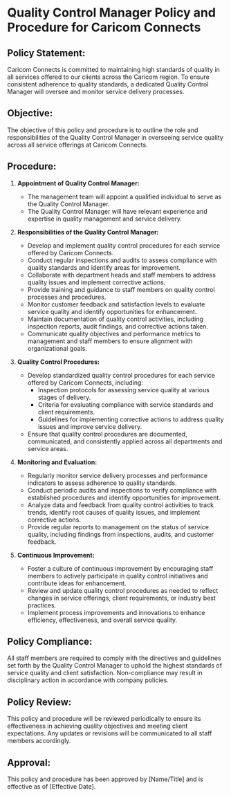 # Quality Control Manager Policy and Procedure for Caricom Connects

## Policy Statement:

Caricom Connects is committed to maintaining high standards of quality in all services offered to our clients across the Caricom region. To ensure consistent adherence to quality standards, a dedicated Quality Control Manager will oversee and monitor service delivery processes.

## Objective:

The objective of this policy and procedure is to outline the role and responsibilities of the Quality Control Manager in overseeing service quality across all service offerings at Caricom Connects.

## Procedure:

1. **Appointment of Quality Control Manager:**

   - The management team will appoint a qualified individual to serve as the Quality Control Manager.
   - The Quality Control Manager will have relevant experience and expertise in quality management and service delivery.

2. **Responsibilities of the Quality Control Manager:**

   - Develop and implement quality control procedures for each service offered by Caricom Connects.
   - Conduct regular inspections and audits to assess compliance with quality standards and identify areas for improvement.
   - Collaborate with department heads and staff members to address quality issues and implement corrective actions.
   - Provide training and guidance to staff members on quality control processes and procedures.
   - Monitor customer feedback and satisfaction levels to evaluate service quality and identify opportunities for enhancement.
   - Maintain documentation of quality control activities, including inspection reports, audit findings, and corrective actions taken.
   - Communicate quality objectives and performance metrics to management and staff members to ensure alignment with organizational goals.

3. **Quality Control Procedures:**

   - Develop standardized quality control procedures for each service offered by Caricom Connects, including:
     - Inspection protocols for assessing service quality at various stages of delivery.
     - Criteria for evaluating compliance with service standards and client requirements.
     - Guidelines for implementing corrective actions to address quality issues and improve service delivery.
   - Ensure that quality control procedures are documented, communicated, and consistently applied across all departments and service areas.

4. **Monitoring and Evaluation:**

   - Regularly monitor service delivery processes and performance indicators to assess adherence to quality standards.
   - Conduct periodic audits and inspections to verify compliance with established procedures and identify opportunities for improvement.
   - Analyze data and feedback from quality control activities to track trends, identify root causes of quality issues, and implement corrective actions.
   - Provide regular reports to management on the status of service quality, including findings from inspections, audits, and customer feedback.

5. **Continuous Improvement:**
   - Foster a culture of continuous improvement by encouraging staff members to actively participate in quality control initiatives and contribute ideas for enhancement.
   - Review and update quality control procedures as needed to reflect changes in service offerings, client requirements, or industry best practices.
   - Implement process improvements and innovations to enhance efficiency, effectiveness, and overall service quality.

## Policy Compliance:

All staff members are required to comply with the directives and guidelines set forth by the Quality Control Manager to uphold the highest standards of service quality and client satisfaction. Non-compliance may result in disciplinary action in accordance with company policies.

## Policy Review:

This policy and procedure will be reviewed periodically to ensure its effectiveness in achieving quality objectives and meeting client expectations. Any updates or revisions will be communicated to all staff members accordingly.

## Approval:

This policy and procedure has been approved by [Name/Title] and is effective as of [Effective Date].
